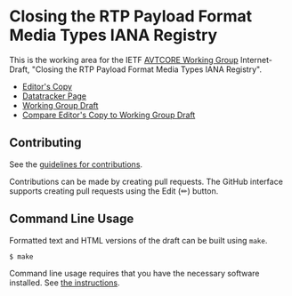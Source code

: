 # Closing the RTP Payload Format Media Types IANA Registry

This is the working area for the IETF [AVTCORE Working Group](https://datatracker.ietf.org/group/avtcore/documents/) Internet-Draft, "Closing the RTP Payload Format Media Types IANA Registry".

* [Editor's Copy](https://gloinul.github.io/draft-ietf-avtcore-rtp-payload-registry/#go.draft-ietf-avtcore-rtp-payload-registry.html)
* [Datatracker Page](https://datatracker.ietf.org/doc/draft-ietf-avtcore-rtp-payload-registry)
* [Working Group Draft](https://datatracker.ietf.org/doc/html/draft-ietf-avtcore-rtp-payload-registry)
* [Compare Editor's Copy to Working Group Draft](https://gloinul.github.io/draft-ietf-avtcore-rtp-payload-registry/#go.draft-ietf-avtcore-rtp-payload-registry.diff)


## Contributing

See the
[guidelines for contributions](https://github.com/gloinul/draft-ietf-avtcore-rtp-payload-registry/blob/main/CONTRIBUTING.md).

Contributions can be made by creating pull requests.
The GitHub interface supports creating pull requests using the Edit (✏) button.


## Command Line Usage

Formatted text and HTML versions of the draft can be built using `make`.

```sh
$ make
```

Command line usage requires that you have the necessary software installed.  See
[the instructions](https://github.com/martinthomson/i-d-template/blob/main/doc/SETUP.md).

